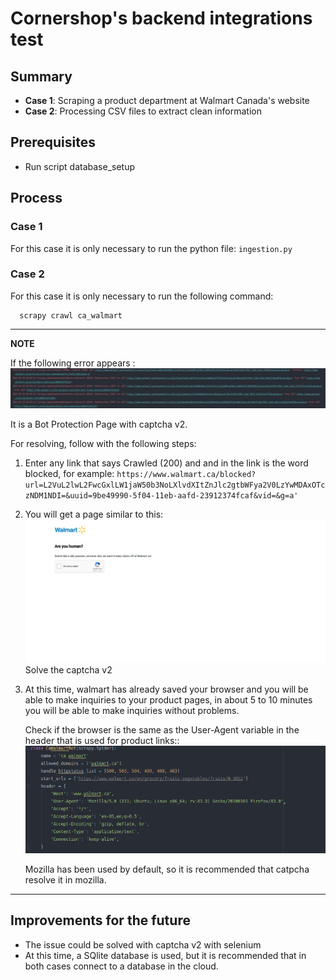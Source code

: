 # Cornershop's backend integrations test

## Summary
- **Case 1**: Scraping a product department at Walmart Canada's website
- **Case 2**: Processing CSV files to extract clean information

## Prerequisites
- Run script database_setup

## Process

### Case 1
For this case it is only necessary to run the python file: `ingestion.py`

### Case 2
For this case it is only necessary to run the following command:
```shell script
  scrapy crawl ca_walmart
```

---
**NOTE**

If the following error appears :
![error_bocked](images/error_blocked.png)

It is a Bot Protection Page with captcha v2.

For resolving, follow with the following steps:
1. Enter any link that says Crawled (200) and and in the link is the word blocked, 
for example: `https://www.walmart.ca/blocked?url=L2VuL2lwL2FwcGxlLW1jaW50b3NoLXlvdXItZnJlc2gtbWFya2V0LzYwMDAxOTczNDM1NDI=&uuid=9be49990-5f04-11eb-aafd-23912374fcaf&vid=&g=a'`
2. You will get a page similar to this:
![page_bot_protection](images/page_bot_protection.png)
Solve the captcha v2
3. At this time, walmart has already saved your browser and you will be able to make inquiries to your product pages, in about 5 to 10 minutes you will be able to make inquiries without problems.
  
   Check if the browser is the same as the User-Agent variable in the header that is used for product links::
   ![page_bot_protection](images/user_agent.png)
   
   Mozilla has been used by default, so it is recommended that catpcha resolve it in mozilla.

---

## Improvements for the future
- The issue could be solved with captcha v2 with selenium
- At this time, a SQlite database is used, but it is recommended that in both cases connect to a database in the cloud.
